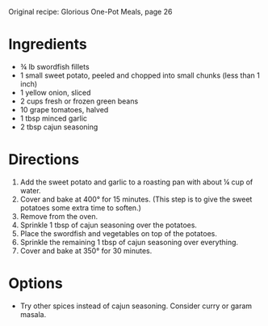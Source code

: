 Original recipe: Glorious One-Pot Meals, page 26

# Ingredients

- ¾ lb swordfish fillets
- 1 small sweet potato, peeled and chopped into small chunks (less than 1 inch)
- 1 yellow onion, sliced
- 2 cups fresh or frozen green beans
- 10 grape tomatoes, halved
- 1 tbsp minced garlic
- 2 tbsp cajun seasoning

# Directions

1. Add the sweet potato and garlic to a roasting pan with about ¼ cup of water.
1. Cover and bake at 400° for 15 minutes. (This step is to give the sweet potatoes some extra time to soften.)
1. Remove from the oven.
1. Sprinkle 1 tbsp of cajun seasoning over the potatoes.
1. Place the swordfish and vegetables on top of the potatoes.
1. Sprinkle the remaining 1 tbsp of cajun seasoning over everything.
1. Cover and bake at 350° for 30 minutes.

# Options

- Try other spices instead of cajun seasoning. Consider curry or garam masala.
